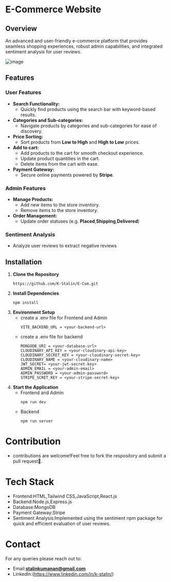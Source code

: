 # E-Commerce Website

## Overview
An advanced and user-friendly e-commerce platform that provides seamless shopping experiences, robust admin capabilities, and integrated sentiment analysis for user reviews. 

![image](https://github.com/user-attachments/assets/1ae37f33-0bb0-48ff-99ea-1dbaf94ca3cc)





## Features

### **User Features**
- **Search Functionality:**
   - Quickly find products using the search bar with keyword-based results.
- **Categories and Sub-categories:**
   - Navigate products by categories and sub-categories for ease of discovery.
- **Price Sorting:**
   - Sort products from **Low to High** and **High to Low** prices.
- **Add to cart:**
   - Add products to the cart for smooth checkout experience.
   - Update product quantities in the cart.
   - Delete items from the cart with ease.
- **Payment Gateway:**
   - Secure online payments powered by **Stripe**.

### **Admin Features**
- **Manage Products:**
   - Add new items to the store inventory.
   - Remove items to the store inventory.
- **Order Management:**
   - Update order statuses (e.g. **Placed**,**Shipping**,**Delivered**)

### **Sentiment Analysis**
- Analyze user reviews to extract negative reviews


## Installation

  1. **Clone the Repository**
       ```git clone
       https://github.com/K-Stalin/E-Com.git

  2. **Install Dependencies**
       ```
       npm install

  3. **Environment Setup**
      - create a .env file  for Frontend  and Admin
          ```
          VITE_BACKEND_URL = <your-backend-url>
      - create a .env file for backend
          ```
          MONGODB_URI = <your-database-url>
          CLOUDINARY_API_KEY = <your-cloudinary-api-key>
          CLOUDINARY_SECRET_KEY = <your-cloudinary-secret-key>
          CLOUDINARY_NAME = <your-cloudinary-name>
          JWT_SECRET= <your-jwt-secret-key>
          ADMIN_EMAIL = <your-admin-email>
          ADMIN_PASSWORD = <your-admin-password>
          STRIPE_SCRET_KEY = <your-stripe-secret-key>

  4. **Start the Application**
      - Frontend and Admin
         ```
         npm run dev
      - Backend
         ```
         npm run server

# Contribution
  - contributions are welcome!Feel free to fork the respository and submit a pull request🤩.


# Tech Stack
 - Frontend:HTML,Tailwind CSS,JavaScript,React.js
 - Backend:Node.js,Express.js
 - Database:MongoDB
 - Payment Gateway:Stripe
 - Sentiment Analysis:Implemented using the sentiment npm package for quick and efficient evaluation of user reviews.

# Contact
 For any queries please reach out to:
  - Email:**stalinkumanan@gmail.com**
  - LinkedIn:(https://www.linkedin.com/in/k-stalin/)
      

